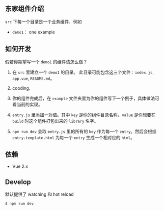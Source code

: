 ## 东家组件介绍

`src` 下每一个目录是一个业务组件，例如
- `demo1`： one example

## 如何开发
假若你期望写一个 `demo1` 的组件该怎么做？

1. 在 `src` 里建立一个 `demo1` 的目录。
此目录可能包含这三个文件：`index.js`, `app.vue`, `README.md`。

2. cooding.

3. 你的组件完成后，在 `example` 文件夹里为你的组件写下一个例子，具体做法可看当前的实现。

4. `entry.js` 里添加一对值。其中 `key` 是你的组件目录名称，`value` 是你想要在 `build` 时这个组件打包出来的 `library` 名字。

5. `npm run dev` 会取 `entry.js` 里的所有的 `key` 作为每一个 `entry`。然后会根据 `entry.template.html` 为每一个 `entry` 生成一个相对应的 `html`。

## 依赖
 - Vue 2.x

## Develop

默认提供了 watching 和 hot reload

```shell
$ npm run dev
```
